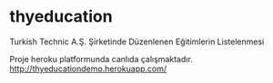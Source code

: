 # thyeducation
Turkish Technic A.Ş. Şirketinde Düzenlenen Eğitimlerin Listelenmesi

Proje heroku platformunda canlıda çalışmaktadır.
http://thyeducationdemo.herokuapp.com/
